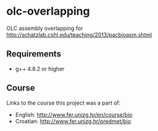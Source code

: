 olc-overlapping
===============

OLC assembly overlapping for http://schatzlab.cshl.edu/teaching/2013/pacbioasm.shtml

Requirements
------------
* g++ 4.8.2 or higher

Course
------

Links to the course this project was a part of:

* English: http://www.fer.unizg.hr/en/course/bio
* Croatian: http://www.fer.unizg.hr/predmet/bio
